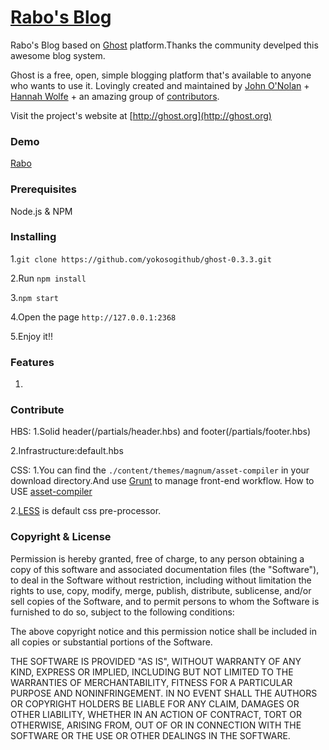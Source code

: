 # [Rabo's Blog](http://rabo.nichijou.im/)
Rabo's Blog based on [Ghost](https://ghost.org/) platform.Thanks the community develped this awesome blog system.

Ghost is a free, open, simple blogging platform that's available to anyone who wants to use it. Lovingly created and maintained by [John O'Nolan](http://twitter.com/JohnONolan) + [Hannah Wolfe](http://twitter.com/ErisDS) + an amazing group of [contributors](https://github.com/TryGhost/Ghost/contributors).

Visit the project's website at [http://ghost.org](http://ghost.org)

### Demo
[Rabo](http://rabo.nichijou.im/)

### Prerequisites

Node.js & NPM

### Installing 

1.`git clone https://github.com/yokosogithub/ghost-0.3.3.git`

2.Run `npm install`

3.`npm start`

4.Open the page `http://127.0.0.1:2368`

5.Enjoy it!!

### Features
1.

### Contribute
HBS:
1.Solid header(/partials/header.hbs) and footer(/partials/footer.hbs)

2.Infrastructure:default.hbs


CSS:
1.You can find the `./content/themes/magnum/asset-compiler` in your download directory.And use [Grunt](http://gruntjs.com/) to manage front-end workflow.
How to USE [asset-compiler](https://github.com/durgesh-priyaranjan/magnum/tree/master/asset-compiler) 

2.[LESS](http://lesscss.org/) is default css pre-processor.


### Copyright & License

Permission is hereby granted, free of charge, to any person obtaining a copy of this software and associated documentation files (the "Software"), to deal in the Software without restriction, including without limitation the rights to use, copy, modify, merge, publish, distribute, sublicense, and/or sell copies of the Software, and to permit persons to whom the Software is furnished to do so, subject to the following conditions:

The above copyright notice and this permission notice shall be included in all copies or substantial portions of the Software.

THE SOFTWARE IS PROVIDED "AS IS", WITHOUT WARRANTY OF ANY KIND, EXPRESS OR IMPLIED, INCLUDING BUT NOT LIMITED TO THE WARRANTIES OF MERCHANTABILITY, FITNESS FOR A PARTICULAR PURPOSE AND
NONINFRINGEMENT. IN NO EVENT SHALL THE AUTHORS OR COPYRIGHT HOLDERS BE LIABLE FOR ANY CLAIM, DAMAGES OR OTHER LIABILITY, WHETHER IN AN ACTION OF CONTRACT, TORT OR OTHERWISE, ARISING FROM, OUT OF OR IN CONNECTION WITH THE SOFTWARE OR THE USE OR OTHER DEALINGS IN THE SOFTWARE.
